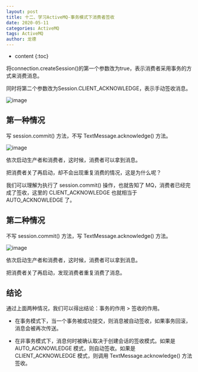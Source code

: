 ```yaml
---
layout: post
title: 十二、学习ActiveMQ-事务模式下消费者签收
date: 2020-05-11
categories: ActiveMQ
tags: ActiveMQ
author: 龙德
---
```


* content
{:toc}

将connection.createSession()的第一个参数改为true，表示消费者采用事务的方式来消费消息。

同时将第二个参数改为Session.CLIENT_ACKNOWLEDGE，表示手动签收消息。

![image](https://miansen.wang/assets/20200511152526.png)

## 第一种情况

写 session.commit() 方法，不写 TextMessage.acknowledge() 方法。

![image](https://miansen.wang/assets/20200511153238.png)

依次启动生产者和消费者，这时候，消费者可以拿到消息。

把消费者关了再启动，却不会出现重复消费的情况，这是为什么呢？

我们可以理解为执行了 session.commit() 操作，也就告知了 MQ，消费者已经完成了签收，这里的 CLIENT_ACKNOWLEDGE 也就相当于 AUTO_ACKNOWLEDGE 了。

## 第二种情况

不写 session.commit() 方法，写 TextMessage.acknowledge() 方法。

![image](https://miansen.wang/assets/20200511153542.png)

依次启动生产者和消费者，这时候，消费者可以拿到消息。

把消费者关了再启动，发现消费者重复消费了消息。

## 结论

通过上面两种情况，我们可以得出结论：事务的作用 > 签收的作用。

- 在事务模式下，当一个事务被成功提交，则消息被自动签收，如果事务回滚，消息会被再次传送。

- 在非事务模式下，消息何时被确认取决于创建会话的签收模式。如果是 AUTO_ACKNOWLEDGE 模式，则自动签收。如果是 CLIENT_ACKNOWLEDGE 模式，则调用 TextMessage.acknowledge() 方法签收。